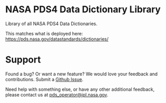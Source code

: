 # NASA PDS4 Data Dictionary Library
Library of all NASA PDS4 Data Dictionaries.

This matches what is deployed here: https://pds.nasa.gov/datastandards/dictionaries/

# Support
Found a bug? Or want a new feature? We would love your feedback and contributions. Submit a [Github Issue](https://github.com/NASA-PDS/dd-library/issues).

Need help with something else, or have any other additional feedback, please contact us at pds_operator@jpl.nasa.gov.
